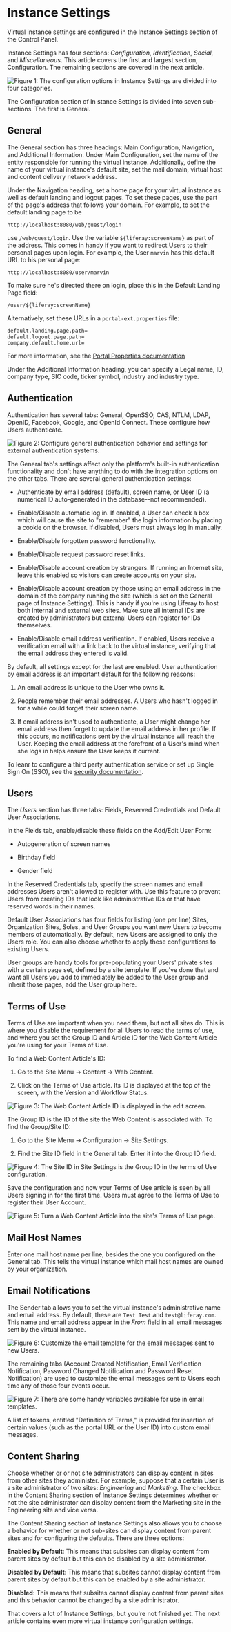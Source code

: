 # Instance Settings [](id=instance-settings)

Virtual instance settings are configured in the Instance Settings section of the
Control Panel. 

Instance Settings has four sections: *Configuration*, *Identification*,
*Social*, and *Miscellaneous*. This article covers the first and largest
section, Configuration. The remaining sections are covered in the next article.

![Figure 1: The configuration options in Instance Settings are divided into four categories.](../../../images/instance-settings-navigation.png)

The Configuration section of In stance Settings is divided into seven
sub-sections. The first is General.

## General [](id=general)

The General section has three headings: Main Configuration, Navigation, and
Additional Information. Under Main Configuration, set the name of the entity
responsible for running the virtual instance. Additionally, define the name of
your virtual instance's default site, set the mail domain, virtual host and
content delivery network address.

Under the Navigation heading, set a home page for your virtual instance as well
as default landing and logout pages. To set these pages, use the part
of the page's address that follows your domain. For example, to set the
default landing page to be 

`http://localhost:8080/web/guest/login`

use `/web/guest/login`. Use the variable `${liferay:screenName}` as part of the
address. This comes in handy if you want to redirect Users to their personal
pages upon login. For example, the User `marvin` has this default URL to his
personal page: 

    http://localhost:8080/user/marvin

To make sure he's directed there on login, place this in the Default Landing
Page field:

    /user/${liferay:screenName}

Alternatively, set these URLs in a `portal-ext.properties` file:

    default.landing.page.path=
    default.logout.page.path=
    company.default.home.url=

For more information, see the [Portal Properties documentation](@platform-ref@/7.1-latest/propertiesdoc/portal.properties.html)

Under the Additional Information heading, you can specify a Legal name, ID, 
company type, SIC code, ticker symbol, industry and industry type.

## Authentication [](id=authentication)

Authentication has several tabs: General, OpenSSO, CAS, NTLM, LDAP, OpenID,
Facebook, Google, and OpenId Connect. These configure how Users authenticate.

![Figure 2: Configure general authentication behavior and settings for external authentication systems.](../../../images/instance-settings-auth.png)

The General tab's settings affect only the platform's built-in authentication
functionality and don't have anything to do with the integration options on the
other tabs. There are several general authentication settings:

-   Authenticate by email address (default), screen name, or User ID (a
    numerical ID auto-generated in the database--not recommended).

-   Enable/Disable automatic log in. If enabled, a User can check
    a box which will cause the site to "remember" the login information by
    placing a cookie on the browser. If disabled, Users must always log in
    manually.

-   Enable/Disable forgotten password functionality.

-   Enable/Disable request password reset links.

-   Enable/Disable account creation by strangers. If running an Internet
    site, leave this enabled so visitors can create accounts on your site.

-   Enable/Disable account creation by those using an email address in the
    domain of the company running the site (which is set on the General page of
    Instance Settings). This is handy if you're using Liferay to host both
    internal and external web sites. Make sure all internal IDs are created by
    administrators but external Users can register for IDs themselves.

-   Enable/Disable email address verification. If enabled,
    Users receive a verification email with a link back to the virtual instance,
    verifying that the email address they entered is valid.

By default, all settings except for the last are enabled. User authentication by
email address is an important default for the following reasons:

1.  An email address is unique to the User who owns it.

2.  People remember their email addresses. A Users who hasn't logged in for a
    while could forget their screen name.

3.  If email address isn't used to authenticate, a User might change her email
    address then forget to update the email address in her profile. If this
    occurs, no notifications sent by the virtual instance will reach the User.
    Keeping the email address at the forefront of a User's mind when she logs in
    helps ensure the User keeps it current. 

To leanr to configure a third party authentication service or set up Single Sign
On (SSO), see the 
[security documentation](/discover/deployment/-/knowledge_base/7-1/liferay-portal-security).

## Users [](id=Users)

The *Users* section has three tabs: Fields, Reserved Credentials and Default
User Associations.

In the Fields tab, enable/disable these fields on the Add/Edit User Form:

- Autogeneration of screen names

- Birthday field

- Gender field

In the Reserved Credentials tab, specify the screen names and email addresses
Users aren't allowed to register with. Use this feature to prevent Users from
creating IDs that look like administrative IDs or that have reserved words in
their names.

Default User Associations has four fields for listing (one per line) Sites,
Organization Sites, Soles, and User Groups you want new Users to become members
of automatically. By default, new Users are assigned to only the Users role. You
can also choose whether to apply these configurations to existing Users.

User groups are handy tools for pre-populating your Users' private sites with
a certain page set, defined by a site template. If you've done that and want all
Users you add to immediately be added to the User group and inherit those pages,
add the User group here.

## Terms of Use [](id=terms-of-use)

Terms of Use are important when you need them, but not all sites do. This is
where you disable the requirement for all Users to read the terms of use, and
where you set the Group ID and Article ID for the Web Content Article you're
using for your Terms of Use.

To find a Web Content Article's ID:

1.  Go to the Site Menu &rarr; Content &rarr;
Web Content. 

2.  Click on the Terms of Use article. Its ID is displayed at the top of the
    screen, with the Version and Workflow Status.

![Figure 3: The Web Content Article ID is displayed in the edit screen.](../../../images/instance-settings-wc-id.png)

The Group ID is the ID of the site the Web Content is associated with. To find
the Group/Site ID:

1.  Go to the Site Menu &rarr; Configuration &rarr; Site Settings.

2.  Find the Site ID field in the General tab. Enter it into the Group ID
    field.

![Figure 4: The Site ID in Site Settings is the Group ID in the terms of Use configuration.](../../../images/instance-settings-group-id.png)

Save the configuration and now your Terms of Use article is seen by all Users
signing in for the first time. Users must agree to the Terms of Use to register
their User Account.

![Figure 5: Turn a Web Content Article into the site's Terms of Use page.](../../../images/instance-settings-terms-of-use.png)

## Mail Host Names [](id=mail-host-names)

Enter one mail host name per line, besides the one you configured on the General
tab. This tells the virtual instance which mail host names are owned by your
organization.

## Email Notifications [](id=email-notifications)

The Sender tab allows you to set the virtual instance's administrative name and
email address.  By default, these are `Test Test` and `test@liferay.com`. This
name and email address appear in the *From* field in all email messages sent by
the virtual instance.

![Figure 6: Customize the email template for the email messages sent to new Users.](../../../images/instance-settings-account-created.png)

The remaining tabs (Account Created Notification, Email Verification
Notification, Password Changed Notification and Password Reset Notification) are
used to customize the email messages sent to Users each time any of those four
events occur.

![Figure 7: There are some handy variables available for use in email templates.](../../../images/instance-settings-definition-of-terms.png)

A list of tokens, entitled "Definition of Terms," is provided for insertion of
certain values (such as the portal URL or the User ID) into custom email
messages.

## Content Sharing [](id=content-sharing)

Choose whether or or not site administrators can display content in sites from
other sites they administer. For example, suppose that a certain User is a site
administrator of two sites: *Engineering* and *Marketing*. The checkbox in the
Content Sharing section of Instance Settings determines whether or not the site
administrator can display content from the Marketing site in the Engineering
site and vice versa.

The Content Sharing section of Instance Settings also allows you to choose a
behavior for whether or not sub-sites can display content from parent sites and
for configuring the defaults. There are three options:

**Enabled by Default**: This means that subsites can display content from parent
sites by default but this can be disabled by a site administrator.

**Disabled by Default**: This means that subsites cannot display content from
parent sites by default but this can be enabled by a site administrator.

**Disabled**: This means that subsites cannot display content from parent sites
and this behavior cannot be changed by a site administrator.

That covers a lot of Instance Settings, but you're not finished yet. The next
article contains even more virtual instance configuration settings.
